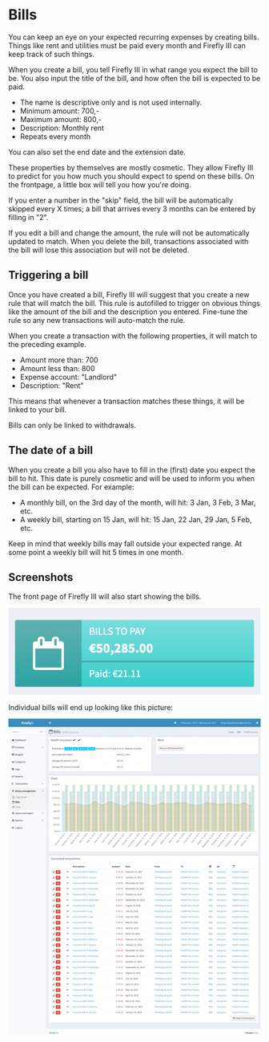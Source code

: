 # Bills

You can keep an eye on your expected recurring expenses by creating bills. Things like rent and utilities must be paid every month and Firefly III can keep track of such things.

When you create a bill, you tell Firefly III in what range you expect the bill to be. You also input the title of the bill, and how often the bill is expected to be paid.

* The name is descriptive only and is not used internally.
* Minimum amount: 700,-
* Maximum amount: 800,-
* Description: Monthly rent
* Repeats every month

You can also set the end date and the extension date.

These properties by themselves are mostly cosmetic. They allow Firefly III to predict for you how much you should expect to spend on these bills. On the frontpage, a little box will tell you how you're doing.

If you enter a number in the "skip" field, the bill will be automatically skipped every X times; a bill that arrives every 3 months can be entered by filling in "2".

If you edit a bill and change the amount, the rule will not be automatically updated to match. When you delete the bill, transactions associated with the bill will lose this association but will not be deleted.

## Triggering a bill

Once you have created a bill, Firefly III will suggest that you create a new rule that will match the bill. This rule is autofilled to trigger on obvious things like the amount of the bill and the description you entered. Fine-tune the rule so any new transactions will auto-match the rule.

When you create a transaction with the following properties, it will match to the preceding example.

* Amount more than: 700
* Amount less than: 800
* Expense account: "Landlord"
* Description: "Rent"

This means that whenever a transaction matches these things, it will be linked to your bill.

Bills can only be linked to withdrawals.

## The date of a bill

When you create a bill you also have to fill in the (first) date you expect the bill to hit. This date is purely cosmetic and will be used to inform you when the bill can be expected. For example:

* A monthly bill, on the 3rd day of the month, will hit: 3 Jan, 3 Feb, 3 Mar, etc.
* A weekly bill, starting on 15 Jan, will hit: 15 Jan, 22 Jan, 29 Jan, 5 Feb, etc.

Keep in mind that weekly bills may fall outside your expected range. At some point a weekly bill will hit 5 times in one month.

## Screenshots

The front page of Firefly III will also start showing the bills.

![The bills on the dashboard](./images/bills-frontpage.png)

Individual bills will end up looking like this picture:

![Overview of a bill](./images/bills-show.png)
